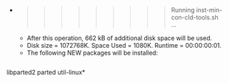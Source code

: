 * >>>>>>>>> Running inst-min-con-cld-tools.sh ...
  * After this operation, 662 kB of additional disk space will be used.
  * Disk size = 1072768K. Space Used = 1080K. Runtime = 00:00:00:01.
  * The following NEW packages will be installed:
  ```bash
libparted2 parted util-linux*
  ```
